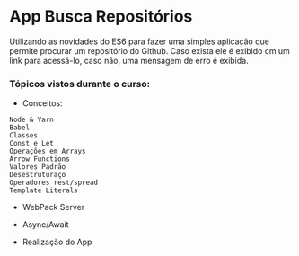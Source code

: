# App Busca Repositórios

Utilizando as novidades do ES6 para fazer uma simples aplicação que permite procurar um repositório do Github.
Caso exista ele é exibido cm um link para acessá-lo, caso não, uma mensagem de erro é exibida.


### Tópicos vistos durante o curso:

- Conceitos:

```
Node & Yarn
Babel
Classes
Const e Let
Operações em Arrays
Arrow Functions
Valores Padrão
Desestruturaço
Operadores rest/spread
Template Literals

```
- WebPack Server

- Async/Await

- Realização do App

